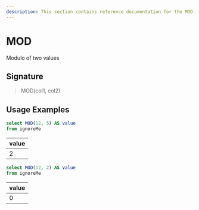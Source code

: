 ```yaml
---
description: This section contains reference documentation for the MOD function.
---
```


# MOD

Modulo of two values

## Signature

> MOD(col1, col2)

## Usage Examples


```sql
select MOD(12, 5) AS value
from ignoreMe
```

| value |
| ------------- | 
| 2 |


```sql
select MOD(12, 2) AS value
from ignoreMe
```

| value |
| ------------- | 
| 0 |
